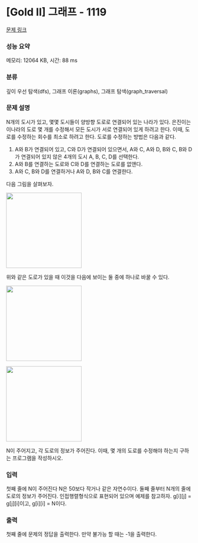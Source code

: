 # [Gold II] 그래프 - 1119 

[문제 링크](https://www.acmicpc.net/problem/1119) 

### 성능 요약

메모리: 12064 KB, 시간: 88 ms

### 분류

깊이 우선 탐색(dfs), 그래프 이론(graphs), 그래프 탐색(graph_traversal)

### 문제 설명

<p>N개의 도시가 있고, 몇몇 도시들이 양방향 도로로 연결되어 있는 나라가 있다. 은진이는 이나라의 도로 몇 개를 수정해서 모든 도시가 서로 연결되어 있게 하려고 한다. 이때, 도로를 수정하는 회수를 최소로 하려고 한다. 도로를 수정하는 방법은 다음과 같다.</p>

<ol>
	<li>A와 B가 연결되어 있고, C와 D가 연결되어 있으면서, A와 C, A와 D, B와 C, B와 D가 연결되어 있지 않은 4개의 도시 A, B, C, D를 선택한다.</li>
	<li>A와 B를 연결하는 도로와 C와 D를 연결하는 도로를 없앤다.</li>
	<li>A와 C, B와 D를 연결하거나 A와 D, B와 C를 연결한다.</li>
</ol>

<p>다음 그림을 살펴보자.</p>

<p><img alt="" src="https://www.acmicpc.net/upload/201003/1(1).jpg" style="height:204px; width:204px"></p>

<p>위와 같은 도로가 있을 때 이것을 다음에 보이는 둘 중에 하나로 바꿀 수 있다.</p>

<p><img alt="" src="https://www.acmicpc.net/upload/201003/2(1).jpg" style="height:204px; width:204px"></p>

<p><img alt="" src="https://www.acmicpc.net/upload/201003/3(1).jpg" style="height:204px; width:204px"></p>

<p>N이 주어지고, 각 도로의 정보가 주어진다. 이때, 몇 개의 도로를 수정해야 하는지 구하는 프로그램을 작성하시오.</p>

### 입력 

 <p>첫째 줄에 N이 주어진다 N은 50보다 작거나 같은 자연수이다. 둘째 줄부터 N개의 줄에 도로의 정보가 주어진다. 인접행렬형식으로 표현되어 있으며 예제를 참고하자. g[i][j] = g[j][i]이고, g[i][i] = N이다.</p>

### 출력 

 <p>첫째 줄에 문제의 정답을 출력한다. 만약 불가능 할 때는 -1을 출력한다.</p>

